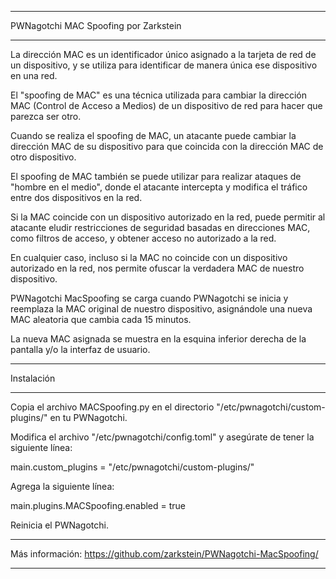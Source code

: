 *****
PWNagotchi MAC Spoofing por Zarkstein
*****

La dirección MAC es un identificador único asignado a la tarjeta de red de un dispositivo, y se utiliza para identificar de manera única ese dispositivo en una red.

El "spoofing de MAC" es una técnica utilizada para cambiar la dirección MAC (Control de Acceso a Medios) de un dispositivo de red para hacer que parezca ser otro.

Cuando se realiza el spoofing de MAC, un atacante puede cambiar la dirección MAC de su dispositivo para que coincida con la dirección MAC de otro dispositivo.

El spoofing de MAC también se puede utilizar para realizar ataques de "hombre en el medio", donde el atacante intercepta y modifica el tráfico entre dos dispositivos en la red.

Si la MAC coincide con un dispositivo autorizado en la red, puede permitir al atacante eludir restricciones de seguridad basadas en direcciones MAC, como filtros de acceso, y obtener acceso no autorizado a la red.

En cualquier caso, incluso si la MAC no coincide con un dispositivo autorizado en la red, nos permite ofuscar la verdadera MAC de nuestro dispositivo.

PWNagotchi MacSpoofing se carga cuando PWNagotchi se inicia y reemplaza la MAC original de nuestro dispositivo, asignándole una nueva MAC aleatoria que cambia cada 15 minutos.

La nueva MAC asignada se muestra en la esquina inferior derecha de la pantalla y/o la interfaz de usuario.


*****
Instalación
*****


Copia el archivo MACSpoofing.py en el directorio "/etc/pwnagotchi/custom-plugins/" en tu PWNagotchi.

Modifica el archivo "/etc/pwnagotchi/config.toml" y asegúrate de tener la siguiente línea:

main.custom_plugins = "/etc/pwnagotchi/custom-plugins/"

Agrega la siguiente línea:

main.plugins.MACSpoofing.enabled = true

Reinicia el PWNagotchi.


*****
Más información: 
https://github.com/zarkstein/PWNagotchi-MacSpoofing/
*****
